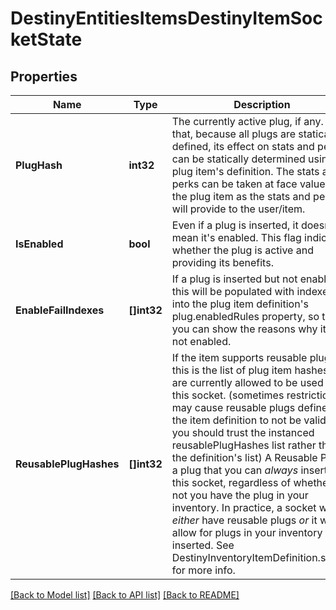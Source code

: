 # DestinyEntitiesItemsDestinyItemSocketState

## Properties
Name | Type | Description | Notes
------------ | ------------- | ------------- | -------------
**PlugHash** | **int32** | The currently active plug, if any.  Note that, because all plugs are statically defined, its effect on stats and perks can be statically determined using the plug item&#39;s definition. The stats and perks can be taken at face value on the plug item as the stats and perks it will provide to the user/item. | [optional] [default to null]
**IsEnabled** | **bool** | Even if a plug is inserted, it doesn&#39;t mean it&#39;s enabled.  This flag indicates whether the plug is active and providing its benefits. | [optional] [default to null]
**EnableFailIndexes** | **[]int32** | If a plug is inserted but not enabled, this will be populated with indexes into the plug item definition&#39;s plug.enabledRules property, so that you can show the reasons why it is not enabled. | [optional] [default to null]
**ReusablePlugHashes** | **[]int32** | If the item supports reusable plugs, this is the list of plug item hashes that are currently allowed to be used for this socket. (sometimes restrictions may cause reusable plugs defined on the item definition to not be valid, so you should trust the instanced reusablePlugHashes list rather than the definition&#39;s list)  A Reusable Plug is a plug that you can *always* insert into this socket, regardless of whether or not you have the plug in your inventory. In practice, a socket will *either* have reusable plugs *or* it will allow for plugs in your inventory to be inserted. See DestinyInventoryItemDefinition.socket for more info. | [optional] [default to null]

[[Back to Model list]](../README.md#documentation-for-models) [[Back to API list]](../README.md#documentation-for-api-endpoints) [[Back to README]](../README.md)


